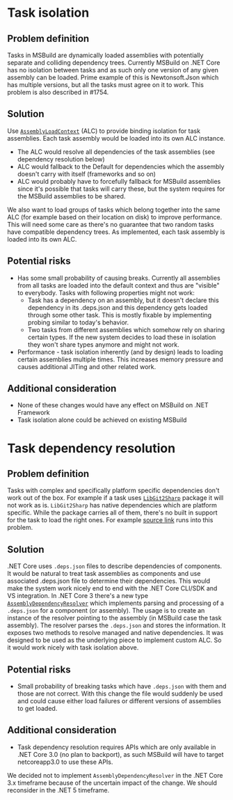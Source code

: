 # Task isolation

## Problem definition

Tasks in MSBuild are dynamically loaded assemblies with potentially separate and colliding dependency trees. Currently MSBuild on .NET Core has no isolation between tasks and as such only one version of any given assembly can be loaded. Prime example of this is Newtonsoft.Json which has multiple versions, but all the tasks must agree on it to work.
This problem is also described in #1754.

## Solution

Use [`AssemblyLoadContext`](https://docs.microsoft.com/en-us/dotnet/api/system.runtime.loader.assemblyloadcontext?view=netcore-2.2) (ALC) to provide binding isolation for task assemblies. Each task assembly would be loaded into its own ALC instance.

- The ALC would resolve all dependencies of the task assemblies (see dependency resolution below)
- ALC would fallback to the Default for dependencies which the assembly doesn't carry with itself (frameworks and so on)
- ALC would probably have to forcefully fallback for MSBuild assemblies since it's possible that tasks will carry these, but the system requires for the MSBuild assemblies to be shared.

We also want to load groups of tasks which belong together into the same ALC (for example based on their location on disk) to improve performance. This will need some care as there's no guarantee that two random tasks have compatible dependency trees. As implemented, each task assembly is loaded into its own ALC.

## Potential risks

- Has some small probability of causing breaks. Currently all assemblies from all tasks are loaded into the default context and thus are "visible" to everybody. Tasks with following properties might not work:
  - Task has a dependency on an assembly, but it doesn't declare this dependency in its .deps.json and this dependency gets loaded through some other task. This is mostly fixable by implementing probing similar to today's behavior.
  - Two tasks from different assemblies which somehow rely on sharing certain types. If the new system decides to load these in isolation they won't share types anymore and might not work.
- Performance - task isolation inherently (and by design) leads to loading certain assemblies multiple times. This increases memory pressure and causes additional JITing and other related work.

## Additional consideration

- None of these changes would have any effect on MSBuild on .NET Framework
- Task isolation alone could be achieved on existing MSBuild

# Task dependency resolution

## Problem definition

Tasks with complex and specifically platform specific dependencies don't work out of the box. For example if a task uses [`LibGit2Sharp`](https://www.nuget.org/packages/LibGit2Sharp) package it will not work as is. `LibGit2Sharp` has native dependencies which are platform specific. While the package carries all of them, there's no built in support for the task to load the right ones. For example [source link](https://github.com/dotnet/sourcelink/blob/29b3197e824c05d03427c05d56700e4c704233e4/src/Microsoft.Build.Tasks.Git/GitLoaderContext.cs) runs into this problem.

## Solution

.NET Core uses `.deps.json` files to describe dependencies of components. It would be natural to treat task assemblies as components and use associated .deps.json file to determine their dependencies. This would make the system work nicely end to end with the .NET Core CLI/SDK and VS integration.
In .NET Core 3 there's a new type [`AssemblyDependencyResolver`](https://github.com/dotnet/coreclr/blob/master/src/System.Private.CoreLib/src/System/Runtime/Loader/AssemblyDependencyResolver.cs) which implements parsing and processing of a `.deps.json` for a component (or assembly). The usage is to create an instance of the resolver pointing to the assembly (in MSBuild case the task assembly). The resolver parses the `.deps.json` and stores the information. It exposes two methods to resolve managed and native dependencies.
It was designed to be used as the underlying piece to implement custom ALC. So it would work nicely with task isolation above.

## Potential risks

- Small probability of breaking tasks which have `.deps.json` with them and those are not correct. With this change the file would suddenly be used and could cause either load failures or different versions of assemblies to get loaded.

## Additional consideration

- Task dependency resolution requires APIs which are only available in .NET Core 3.0 (no plan to backport), as such MSBuild will have to target netcoreapp3.0 to use these APIs.

We decided not to implement `AssemblyDependencyResolver` in the .NET Core 3.x timeframe because of the uncertain impact of the change. We should reconsider in the .NET 5 timeframe.
